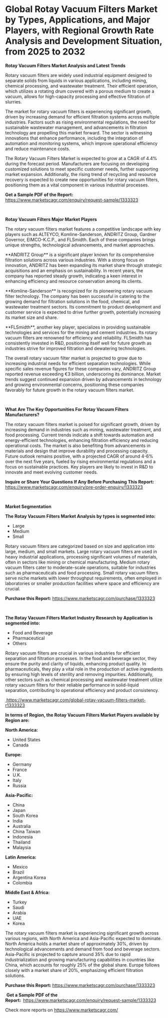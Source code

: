 <p><h1>Global Rotay Vacuum Filters Market by Types, Applications, and Major Players, with Regional Growth Rate Analysis and Development Situation, from 2025 to 2032</h1></p><p><strong>Rotay Vacuum Filters Market Analysis and Latest Trends</strong></p>
<p><p>Rotary vacuum filters are widely used industrial equipment designed to separate solids from liquids in various applications, including mining, chemical processing, and wastewater treatment. Their efficient operation, which utilizes a rotating drum covered with a porous medium to create a vacuum, allows for high-capacity processing and effective filtration of slurries. </p><p>The market for rotary vacuum filters is experiencing significant growth, driven by increasing demand for efficient filtration systems across multiple industries. Factors such as rising environmental regulations, the need for sustainable wastewater management, and advancements in filtration technology are propelling this market forward. The sector is witnessing innovations that enhance performance, including the integration of automation and monitoring systems, which improve operational efficiency and reduce maintenance costs.</p><p>The Rotary Vacuum Filters Market is expected to grow at a CAGR of 4.4% during the forecast period. Manufacturers are focusing on developing customized solutions to meet specific customer needs, further supporting market expansion. Additionally, the rising trend of recycling and resource recovery is expected to create new opportunities for rotary vacuum filters, positioning them as a vital component in various industrial processes.</p></p>
<p><strong>Get a Sample PDF of the Report:&nbsp;</strong> <a href="https://www.marketscagr.com/enquiry/request-sample/1333323?utm_campaign=2795&utm_medium=2&utm_source=Github&utm_content=ia&utm_term=24032025&utm_id=rotay-vacuum-filters">https://www.marketscagr.com/enquiry/request-sample/1333323</a></p>
<p>&nbsp;</p>
<p><strong>Rotay Vacuum Filters Major Market Players</strong></p>
<p><p>The rotary vacuum filters market features a competitive landscape with key players such as ALTEYCO, Komline-Sanderson, ANDRITZ Group, Gardner Governor, EIMCO-K.C.P., and FLSmidth. Each of these companies brings unique strengths, technological advancements, and market approaches.</p><p>**ANDRITZ Group** is a significant player known for its comprehensive filtration solutions across various industries. With a strong focus on innovation, ANDRITZ has been expanding its market share through strategic acquisitions and an emphasis on sustainability. In recent years, the company has reported steady growth, indicating a keen interest in enhancing efficiency and resource conservation among its clients.</p><p>**Komline-Sanderson** is recognized for its pioneering rotary vacuum filter technology. The company has been successful in catering to the growing demand for filtration solutions in the food, chemical, and wastewater treatment sectors. Its commitment to product development and customer service is expected to drive further growth, potentially increasing its market size and share.</p><p>**FLSmidth**, another key player, specializes in providing sustainable technologies and services for the mining and cement industries. Its rotary vacuum filters are renowned for efficiency and reliability. FLSmidth has consistently invested in R&D, positioning itself well for future growth as industries strive for improved filtration and dewatering technologies.</p><p>The overall rotary vacuum filter market is projected to grow due to increasing industrial needs for efficient separation technologies. While specific sales revenue figures for these companies vary, ANDRITZ Group reported revenue exceeding €3 billion, underscoring its dominance. Market trends suggest continued expansion driven by advancements in technology and growing environmental concerns, positioning these companies favorably for future growth in the rotary vacuum filters market.</p></p>
<p>&nbsp;</p>
<p><strong>What Are The Key Opportunities For Rotay Vacuum Filters Manufacturers?</strong></p>
<p><p>The rotary vacuum filters market is poised for significant growth, driven by increasing demand in industries such as mining, wastewater treatment, and food processing. Current trends indicate a shift towards automation and energy-efficient technologies, enhancing filtration efficiency and reducing operational costs. The market is also benefiting from advancements in materials and design that improve durability and processing capacity. Future outlook remains positive, with a projected CAGR of around 4-6% over the next five years, fueled by rising environmental regulations and a focus on sustainable practices. Key players are likely to invest in R&D to innovate and meet evolving customer needs.</p></p>
<p><strong>Inquire or Share Your Questions If Any Before Purchasing This Report:</strong> <a href="https://www.marketscagr.com/enquiry/pre-order-enquiry/1333323?utm_campaign=2795&utm_medium=2&utm_source=Github&utm_content=ia&utm_term=24032025&utm_id=rotay-vacuum-filters">https://www.marketscagr.com/enquiry/pre-order-enquiry/1333323</a></p>
<p>&nbsp;</p>
<p><strong>Market Segmentation</strong></p>
<p><strong>The Rotay Vacuum Filters Market Analysis by types is segmented into:</strong></p>
<p><ul><li>Large</li><li>Medium</li><li>Small</li></ul></p>
<p><p>Rotary vacuum filters are categorized based on size and application into large, medium, and small markets. Large rotary vacuum filters are used in heavy industrial applications, processing significant volumes of materials, often in sectors like mining or chemical manufacturing. Medium rotary vacuum filters cater to moderate-scale operations, suitable for industries such as pharmaceuticals and food processing. Small rotary vacuum filters serve niche markets with lower throughput requirements, often employed in laboratories or smaller production facilities where space and efficiency are crucial.</p></p>
<p><strong>Purchase this Report:&nbsp;</strong><a href="https://www.marketscagr.com/purchase/1333323?utm_campaign=2795&utm_medium=2&utm_source=Github&utm_content=ia&utm_term=24032025&utm_id=rotay-vacuum-filters">https://www.marketscagr.com/purchase/1333323</a></p>
<p>&nbsp;</p>
<p><strong>The Rotay Vacuum Filters Market Industry Research by Application is segmented into:</strong></p>
<p><ul><li>Food and Beverage</li><li>Pharmaceutical</li><li>Others</li></ul></p>
<p><p>Rotary vacuum filters are crucial in various industries for efficient separation and filtration processes. In the food and beverage sector, they ensure the purity and clarity of liquids, enhancing product quality. In pharmaceuticals, they play a vital role in the production of active ingredients by ensuring high levels of sterility and removing impurities. Additionally, other sectors such as chemical processing and wastewater treatment utilize rotary vacuum filters for their reliable performance in solid-liquid separation, contributing to operational efficiency and product consistency.</p></p>
<p><a href="https://www.marketscagr.com/global-rotay-vacuum-filters-market-r1333323?utm_campaign=2795&utm_medium=2&utm_source=Github&utm_content=ia&utm_term=24032025&utm_id=rotay-vacuum-filters">&nbsp;https://www.marketscagr.com/global-rotay-vacuum-filters-market-r1333323</a></p>
<p><strong>In terms of Region, the Rotay Vacuum Filters Market Players available by Region are:</strong></p>
<p>
    <p> <strong> North America: </strong>
        <ul>
            <li>United States</li>
            <li>Canada</li>
        </ul>
        </p> 
    <p> <strong> Europe: </strong>
        <ul>
            <li>Germany</li>
            <li>France</li>
            <li>U.K.</li>
            <li>Italy</li>
            <li>Russia</li>
        </ul>
        </p> 
    <p> <strong> Asia-Pacific: </strong>
        <ul>
            <li>China</li>
            <li>Japan</li>
            <li>South Korea</li>
            <li>India</li>
            <li>Australia</li>
            <li>China Taiwan</li>
            <li>Indonesia</li>
            <li>Thailand</li>
            <li>Malaysia</li>
        </ul>
        </p> 
    <p> <strong> Latin America: </strong>
        <ul>
            <li>Mexico</li>
            <li>Brazil</li>
            <li>Argentina Korea</li>
            <li>Colombia</li>
        </ul>
        </p> 
    <p> <strong> Middle East & Africa: </strong>
        <ul>
            <li>Turkey</li>
            <li>Saudi</li>
            <li>Arabia</li>
            <li>UAE</li>
            <li>Korea</li>
        </ul>
    </p>
    </p>
<p><p>The rotary vacuum filters market is experiencing significant growth across various regions, with North America and Asia-Pacific expected to dominate. North America holds a market share of approximately 30%, driven by technological advancements and demand from food and beverage sectors. Asia-Pacific is projected to capture around 35% due to rapid industrialization and growing manufacturing capabilities in countries like China, which accounts for roughly 25% of the global share. Europe follows closely with a market share of 20%, emphasizing efficient filtration solutions.</p></p>
<p><strong>Purchase this Report: </strong><a href="https://www.marketscagr.com/purchase/1333323?utm_campaign=2795&utm_medium=2&utm_source=Github&utm_content=ia&utm_term=24032025&utm_id=rotay-vacuum-filters">https://www.marketscagr.com/purchase/1333323</a></p>
<p>&nbsp;<strong>Get a Sample PDF of the Report:&nbsp;&nbsp;</strong><a href="https://www.marketscagr.com/enquiry/request-sample/1333323?utm_campaign=2795&utm_medium=2&utm_source=Github&utm_content=ia&utm_term=24032025&utm_id=rotay-vacuum-filters">https://www.marketscagr.com/enquiry/request-sample/1333323</a></p>
<p><strong></strong></p>
<p>Check more reports on <a href="https://www.marketscagr.com/?utm_campaign=2795&utm_medium=2&utm_source=Github&utm_content=ia&utm_term=24032025&utm_id=rotay-vacuum-filters">https://www.marketscagr.com/</a></p>